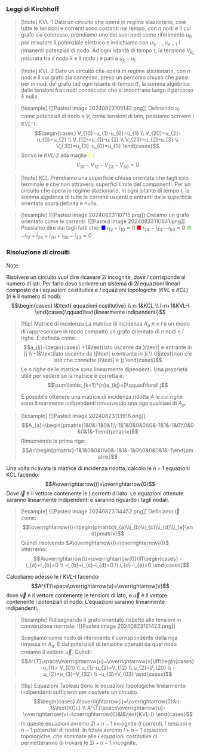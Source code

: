 ### Leggi di Kirchhoff
>[!note] KVL-1
>Dato un circuito che opera in regime stazionario, cioè tutte le tensioni e correnti sono costanti nel tempo, con $n$ nodi e il cui grafo sia connesso, prendiamo uno dei suoi nodi come riferimento $u_{0}$ per misurare il potenziale elettrico e indichiamo con $u_{1},\cdots, u_{n-1}$ i rimanenti potenziali di nodo. Ad ogni istante di tempo $t$, la tensione $V_{kj}$ misurata tra il nodo $k$ e il nodo $j$ è pari a $u_{k}-u_{j}$.

>[!note] KVL-2
>Dato un circuito che opera in regime stazionario, con $n$ nodi e il cui grafo sia connesso, preso un percorso chiuso che passi per $m$ nodi del grafo (ad ogni istante di tempo $t$), la somma algebrica delle tensioni fra i nodi consecutivi che si incontrano lungo il percorso è nulla.

>[!example]
>![[Pasted image 20240823105142.png]]
>Definendo $u_{i}$ come potenziali di nodo e $V_{i}$ come tensioni di lato, possiamo scrivere $l$ *KVL-1*:
>$$\begin{cases}
V_{10}=u_{1}-u_{0}=u_{1} \\
V_{20}=u_{2}-u_{0}=u_{2} \\
V_{12}=u_{1}-u_{2} \\
V_{23}=u_{2}-u_{3} \\
V_{30}=u_{3}-u_{0}=u_{3}
\end{cases}$$
>Scrivo le *KVL-2* alla maglia <span style="color: yellow;">↻</span>:
>$$V_{10}-V_{12}-V_{23}-V_{30}=0$$

>[!note] KCL
>Prendiamo una superficie chiusa orientata che tagli solo terminale e che non attraversi superfici limite dei componenti. Per un circuito che opera in regime stazionario, in ogni istante di tempo $t$, la somma algebrica di tutte le correnti uscenti e entranti dalla superficie orientata sopra definita è nulla.

>[!example]
>![[Pasted image 20240823110715.png]]
>Creiamo un grafo orientato come le correnti:
>![[Pasted image 20240823110841.png]]
>Possiamo dire dai tagli fatti che:
><span style="color: blue;">■</span> $i_{12}+i_{10}=0$
><span style="color: red;">■</span> $i_{24}-i_{43}-i_{50}=0$
><span style="color: lightgreen;">■</span> $-i_{12}+i_{24}+i_{20}+i_{30}-i_{43}=0$

### Risoluzione di circuiti
>[!note]
>Risolvere un circuito vuol dire ricavare $2l$ incognite, dove $l$ corrisponde al numero di lati. Per farlo devo scrivere un sistema di $2l$ equazioni lineari composto da $l$ equazioni costitutive e $l$ equazioni topologiche (*KVL* e *KCL*) ($n$ è il numero di nodi): $$\begin{cases}
l&\text{ equazioni costitutive} \\
n-1&KCL \\
l-n+1&KVL-I
\end{cases}\qquad\text{linearmente indipendenti}$$

>[!tip] Matrice di incidenza
>La matrice di incidenza $A_{a}$ $n\times l$ è un modo di rappresentare in modo compatto un grafo orientato di $n$ nodi e $l$ righe. È definita come: $$a_{ij}=\begin{cases}
+1&\text{lato uscente da }i\text{ e entrante in }j \\
-1&\text{lato uscente da }j\text{ e entrante in }i \\
0&\text{non c'è lato che connette }i\text{ e }j
\end{cases}$$
>Le $n$ righe delle matrice sono linearmente dipendenti.
>Una proprietà utile per vedere se la matrice è corretta è:
>$$\sum\limits_{k=1}^{n}a_{kj}=0\qquad\forall j$$
>
>È possibile ottenere una matrice di incidenza ridotta $A$ le cui righe sono linearmente indipendenti rimuovendo una riga qualsiasi di $A_{a}$.

>[!example]
>![[Pasted image 20240823113916.png]]
>$$A_{a}=\begin{pmatrix}1&0&-1&0&1\\-1&1&0&0&0\\0&-1&1&-1&0\\0&0&0&1&-1\end{pmatrix}$$
>Rimuovendo la prima riga:
>$$A=\begin{pmatrix}-1&1&0&0&0\\0&-1&1&-1&0\\0&0&0&1&-1\end{pmatrix}$$

Una volta ricavata la matrice di incidenza ridotta, calcolo le $n-1$ equazioni KCL facendo:
$$A\overrightarrow{i}=\overrightarrow{0}$$
Dove $\overrightarrow{i}$ è il vettore contenente le $l$ correnti di lato. Le equazioni ottenute saranno linearmente indipendenti e saranno riguardo i tagli nodali.
 
>[!example]
>![[Pasted image 20240823114452.png]]
>Definiamo $\overrightarrow{i}$ come: $$\overrightarrow{i}=\begin{pmatrix}i_{a}\\i_{b}\\i_{c}\\i_{d}\\i_{e}\end{pmatrix}$$Quindi risolvendo $A\overrightarrow{i}=\overrightarrow{0}$ otterremo:
>$$A\overrightarrow{i}=\overrightarrow{0}\iff\begin{cases}
-i_{a}+i_{b}=0 \\
-i_{b}+i_{c}-i_{d}=0 \\
i_{d}-i_{e}=0
\end{cases}$$

Calcoliamo adesso le $l$ *KVL-I* facendo: $$A^{T}\space\overrightarrow{u}=\overrightarrow{v}$$dove $\overrightarrow{v}$ è il vettore contenente le tensioni di lato, e $\overrightarrow{u}$ è il vettore contenente i potenziali di nodo. L'equazioni saranno linearmente indipendenti.

>[!example]
>Ridisegnando il grafo orientato rispetto alle tensioni in convenzione normale:
>![[Pasted image 20240823161423.png]]
>
>Scegliamo come nodo di riferimento il corrispondente della riga rimossa in $A_{a}$. E dai potenziali di tensione ottenuti da quel nodo creiamo il vettore $\overrightarrow{u}$. Quindi:
>$$A^{T}\space\overrightarrow{u}=\overrightarrow{v}\iff\begin{cases}
-u_{1}= V_{01} \\
u_{1}-u_{2}=V_{12} \\
u_{2}=V_{20} \\
-u_{2}+u_{3}=V_{32} \\
-u_{3}=V_{03}
\end{cases}$$

>[!tip] Equazioni Tableau
>Sono le equazioni topologiche linearmente indipendenti sufficienti per risolvere un circuito. $$\begin{cases}
A\overrightarrow{i}=\overrightarrow{0}&n-1&\text{KCL} \\
A^{T}\space\overrightarrow{u}-\overrightarrow{v}=\overrightarrow{0}&l&\text{KVL-I}
\end{cases}$$In queste equazioni avremo $2l+n-1$ incognite ($l$ correnti, $l$ tensioni e $n-1$ potenziali di nodo). In totale avremo $l+n-1$ equazioni topologiche, che sommate alle $l$ equazioni costitutive ci permetteranno di trovare le $2l+n-1$ incognite.


